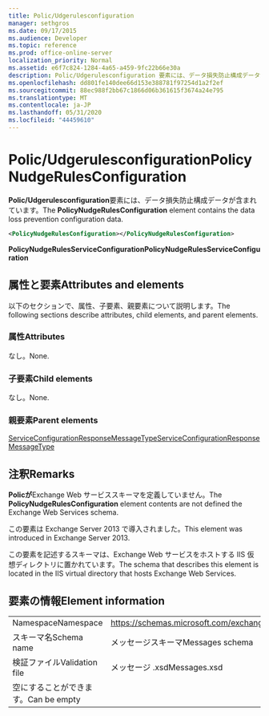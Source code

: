```yaml
---
title: Polic/Udgerulesconfiguration
manager: sethgros
ms.date: 09/17/2015
ms.audience: Developer
ms.topic: reference
ms.prod: office-online-server
localization_priority: Normal
ms.assetid: e6f7c824-1284-4a65-a459-9fc22b66e30a
description: Polic/Udgerulesconfiguration 要素には、データ損失防止構成データが含まれています。
ms.openlocfilehash: dd801fe140dee66d153e388781f97254d1a2f2ef
ms.sourcegitcommit: 88ec988f2bb67c1866d06b361615f3674a24e795
ms.translationtype: MT
ms.contentlocale: ja-JP
ms.lasthandoff: 05/31/2020
ms.locfileid: "44459610"
---
```

# <a name="policynudgerulesconfiguration"></a><span data-ttu-id="db49b-103">Polic/Udgerulesconfiguration</span><span class="sxs-lookup"><span data-stu-id="db49b-103">PolicyNudgeRulesConfiguration</span></span>

<span data-ttu-id="db49b-104">**Polic/Udgerulesconfiguration**要素には、データ損失防止構成データが含まれています。</span><span class="sxs-lookup"><span data-stu-id="db49b-104">The **PolicyNudgeRulesConfiguration** element contains the data loss prevention configuration data.</span></span> 
  
```XML
<PolicyNudgeRulesConfiguration></PolicyNudgeRulesConfiguration>
```

 <span data-ttu-id="db49b-105">**PolicyNudgeRulesServiceConfiguration**</span><span class="sxs-lookup"><span data-stu-id="db49b-105">**PolicyNudgeRulesServiceConfiguration**</span></span>
## <a name="attributes-and-elements"></a><span data-ttu-id="db49b-106">属性と要素</span><span class="sxs-lookup"><span data-stu-id="db49b-106">Attributes and elements</span></span>

<span data-ttu-id="db49b-107">以下のセクションで、属性、子要素、親要素について説明します。</span><span class="sxs-lookup"><span data-stu-id="db49b-107">The following sections describe attributes, child elements, and parent elements.</span></span>
  
### <a name="attributes"></a><span data-ttu-id="db49b-108">属性</span><span class="sxs-lookup"><span data-stu-id="db49b-108">Attributes</span></span>

<span data-ttu-id="db49b-109">なし。</span><span class="sxs-lookup"><span data-stu-id="db49b-109">None.</span></span>
  
### <a name="child-elements"></a><span data-ttu-id="db49b-110">子要素</span><span class="sxs-lookup"><span data-stu-id="db49b-110">Child elements</span></span>

<span data-ttu-id="db49b-111">なし。</span><span class="sxs-lookup"><span data-stu-id="db49b-111">None.</span></span>
  
### <a name="parent-elements"></a><span data-ttu-id="db49b-112">親要素</span><span class="sxs-lookup"><span data-stu-id="db49b-112">Parent elements</span></span>

[<span data-ttu-id="db49b-113">ServiceConfigurationResponseMessageType</span><span class="sxs-lookup"><span data-stu-id="db49b-113">ServiceConfigurationResponseMessageType</span></span>](serviceconfigurationresponsemessagetype.md)
  
## <a name="remarks"></a><span data-ttu-id="db49b-114">注釈</span><span class="sxs-lookup"><span data-stu-id="db49b-114">Remarks</span></span>

<span data-ttu-id="db49b-115">**Policが**Exchange Web サービススキーマを定義していません。</span><span class="sxs-lookup"><span data-stu-id="db49b-115">The **PolicyNudgeRulesConfiguration** element contents are not defined the Exchange Web Services schema.</span></span> 
  
<span data-ttu-id="db49b-116">この要素は Exchange Server 2013 で導入されました。</span><span class="sxs-lookup"><span data-stu-id="db49b-116">This element was introduced in Exchange Server 2013.</span></span>
  
<span data-ttu-id="db49b-117">この要素を記述するスキーマは、Exchange Web サービスをホストする IIS 仮想ディレクトリに置かれています。</span><span class="sxs-lookup"><span data-stu-id="db49b-117">The schema that describes this element is located in the IIS virtual directory that hosts Exchange Web Services.</span></span>
  
## <a name="element-information"></a><span data-ttu-id="db49b-118">要素の情報</span><span class="sxs-lookup"><span data-stu-id="db49b-118">Element information</span></span>

|||
|:-----|:-----|
|<span data-ttu-id="db49b-119">Namespace</span><span class="sxs-lookup"><span data-stu-id="db49b-119">Namespace</span></span>  <br/> |https://schemas.microsoft.com/exchange/services/2006/messages  <br/> |
|<span data-ttu-id="db49b-120">スキーマ名</span><span class="sxs-lookup"><span data-stu-id="db49b-120">Schema name</span></span>  <br/> |<span data-ttu-id="db49b-121">メッセージスキーマ</span><span class="sxs-lookup"><span data-stu-id="db49b-121">Messages schema</span></span>  <br/> |
|<span data-ttu-id="db49b-122">検証ファイル</span><span class="sxs-lookup"><span data-stu-id="db49b-122">Validation file</span></span>  <br/> |<span data-ttu-id="db49b-123">メッセージ .xsd</span><span class="sxs-lookup"><span data-stu-id="db49b-123">Messages.xsd</span></span>  <br/> |
|<span data-ttu-id="db49b-124">空にすることができます。</span><span class="sxs-lookup"><span data-stu-id="db49b-124">Can be empty</span></span>  <br/> ||
   


